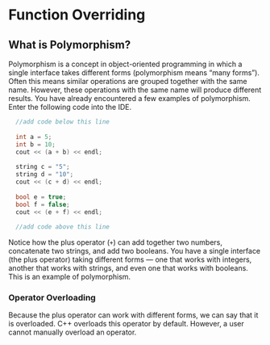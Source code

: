 # Function Overriding
## What is Polymorphism?
Polymorphism is a concept in object-oriented programming in which a single interface takes different forms (polymorphism means “many forms”). Often this means similar operations are grouped together with the same name. However, these operations with the same name will produce different results. You have already encountered a few examples of polymorphism. Enter the following code into the IDE.

```cpp
  //add code below this line
   
  int a = 5;
  int b = 10;
  cout << (a + b) << endl;
    
  string c = "5";
  string d = "10";
  cout << (c + d) << endl;
  
  bool e = true;
  bool f = false;
  cout << (e + f) << endl;
  
  //add code above this line
```

Notice how the plus operator (`+`) can add together two numbers, concatenate two strings, and add two booleans. You have a single interface (the plus operator) taking different forms — one that works with integers, another that works with strings, and even one that works with booleans. This is an example of polymorphism.

### Operator Overloading
Because the plus operator can work with different forms, we can say that it is overloaded. C++ overloads this operator by default. However, a user cannot manually overload an operator.


